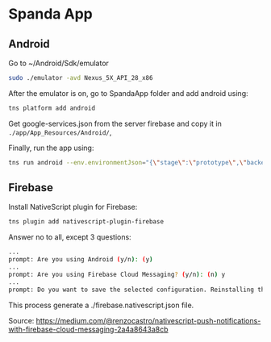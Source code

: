# Spanda App

## Android

Go to ~/Android/Sdk/emulator

```bash
sudo ./emulator -avd Nexus_5X_API_28_x86
```

After the emulator is on, go to SpandaApp folder and add android using:

```bash
tns platform add android
```

Get google-services.json from the server firebase and copy it in `./app/App_Resources/Android/`,

Finally, run the app using:

```bash
tns run android --env.environmentJson="{\"stage\":\"prototype\",\"backendUrl\":\"<backendUrl>\"}"
```

## Firebase

Install NativeScript plugin for Firebase:

```bash
tns plugin add nativescript-plugin-firebase
```

Answer no to all, except 3 questions:

```bash
...
prompt: Are you using Android (y/n): (y)
...
prompt: Are you using Firebase Cloud Messaging? (y/n): (n) y
...
prompt: Do you want to save the selected configuration. Reinstalling the dependency will reuse the setup from: firebase.nativescript.json. CI will be easier. (y/n): (y)
```

This process generate a ./firebase.nativescript.json file.


Source:
https://medium.com/@renzocastro/nativescript-push-notifications-with-firebase-cloud-messaging-2a4a8643a8cb